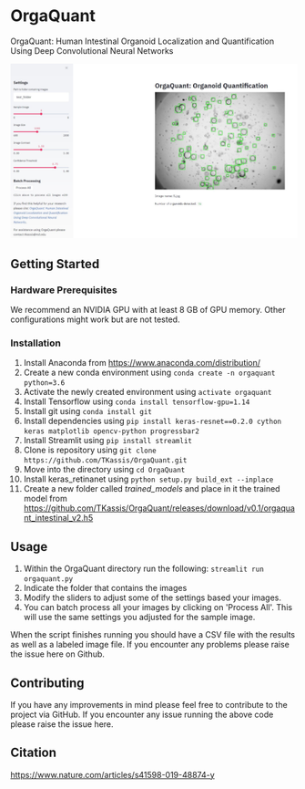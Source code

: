 # OrgaQuant
OrgaQuant: Human Intestinal Organoid Localization and Quantification Using Deep Convolutional Neural Networks

![Screenshot of User Interface](/readme_images/screenshot.jpg)

## Getting Started
### Hardware Prerequisites
We recommend an NVIDIA GPU with at least 8 GB of GPU memory. Other configurations might work but are not tested.

### Installation
1. Install Anaconda from https://www.anaconda.com/distribution/
2. Create a new conda environment using `conda create -n orgaquant python=3.6`
3. Activate the newly created environment using `activate orgaquant`
4. Install Tensorflow using `conda install tensorflow-gpu=1.14`
5. Install git using `conda install git`
6. Install dependencies using `pip install keras-resnet==0.2.0 cython keras matplotlib opencv-python progressbar2`
7. Install Streamlit using `pip install streamlit`
8. Clone is repository using `git clone https://github.com/TKassis/OrgaQuant.git`
9. Move into the directory using `cd OrgaQuant`
10. Install keras_retinanet using `python setup.py build_ext --inplace`
11. Create a new folder called _trained_models_ and place in it the trained model from https://github.com/TKassis/OrgaQuant/releases/download/v0.1/orgaquant_intestinal_v2.h5

## Usage
1. Within the OrgaQuant directory run the following: `streamlit run orgaquant.py`
2. Indicate the folder that contains the images
3. Modify the sliders to adjust some of the settings based your images.
4. You can batch process all your images by clicking on 'Process All'. This will use the same settings you adjusted for the sample image.

When the script finishes running you should have a CSV file with the results as well as a labeled image file. If you encounter any problems please raise the issue here on Github.

## Contributing
If you have any improvements in mind please feel free to contribute to the project via GitHub. If you encounter any issue running the above code please raise the issue here.

## Citation
https://www.nature.com/articles/s41598-019-48874-y
